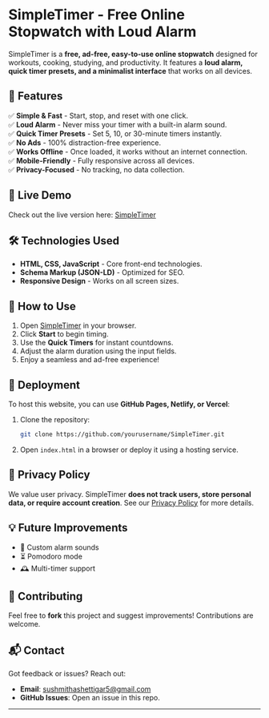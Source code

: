 # SimpleTimer - Free Online Stopwatch with Loud Alarm

SimpleTimer is a **free, ad-free, easy-to-use online stopwatch** designed for workouts, cooking, studying, and productivity. It features a **loud alarm, quick timer presets, and a minimalist interface** that works on all devices.

## 🚀 Features

✅ **Simple & Fast** - Start, stop, and reset with one click.  
✅ **Loud Alarm** - Never miss your timer with a built-in alarm sound.  
✅ **Quick Timer Presets** - Set 5, 10, or 30-minute timers instantly.  
✅ **No Ads** - 100% distraction-free experience.  
✅ **Works Offline** - Once loaded, it works without an internet connection.  
✅ **Mobile-Friendly** - Fully responsive across all devices.  
✅ **Privacy-Focused** - No tracking, no data collection.  

## 🔗 Live Demo

Check out the live version here: [SimpleTimer](https://simple-timer-omega.vercel.app/)

## 🛠️ Technologies Used

- **HTML, CSS, JavaScript** - Core front-end technologies.
- **Schema Markup (JSON-LD)** - Optimized for SEO.
- **Responsive Design** - Works on all screen sizes.


## 📖 How to Use

1. Open [SimpleTimer](https://yourrealwebsite.com) in your browser.
2. Click **Start** to begin timing.
3. Use the **Quick Timers** for instant countdowns.
4. Adjust the alarm duration using the input fields.
5. Enjoy a seamless and ad-free experience!

## 🚀 Deployment

To host this website, you can use **GitHub Pages, Netlify, or Vercel**:

1. Clone the repository:
   ```bash
   git clone https://github.com/yourusername/SimpleTimer.git
   ```
2. Open `index.html` in a browser or deploy it using a hosting service.

## 📜 Privacy Policy

We value user privacy. SimpleTimer **does not track users, store personal data, or require account creation**. See our [Privacy Policy](https://yourrealwebsite.com/privacy.html) for more details.

## 💡 Future Improvements

- 🔔 Custom alarm sounds
- ⏳ Pomodoro mode
- 🕰️ Multi-timer support

## 🤝 Contributing

Feel free to **fork** this project and suggest improvements! Contributions are welcome.

## 📬 Contact

Got feedback or issues? Reach out:
- **Email**: [sushmithashettigar5@gmail.com](mailto:sushmithashettigar5@gmail.com)
- **GitHub Issues**: Open an issue in this repo.

---


